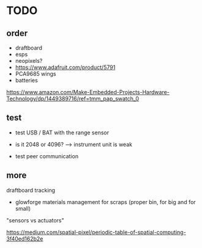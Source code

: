 # TODO

## order

- draftboard
- esps
- neopixels?
- https://www.adafruit.com/product/5791
- PCA9685 wings
- batteries

https://www.amazon.com/Make-Embedded-Projects-Hardware-Technology/dp/1449389716/ref=tmm_pap_swatch_0


## test

- test USB / BAT with the range sensor
- is it 2048 or 4096?
--> instrument unit is weak

- test peer communication


## more

draftboard tracking
- glowforge materials management for scraps (proper bin, for big and for small)

"sensors vs actuators"

https://medium.com/spatial-pixel/periodic-table-of-spatial-computing-3f40ed162b2e

